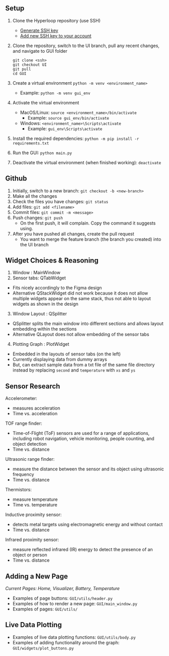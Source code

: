 ## Setup
1. Clone the Hyperloop repository (use SSH)
    * [Generate SSH key](https://docs.github.com/en/authentication/connecting-to-github-with-ssh/generating-a-new-ssh-key-and-adding-it-to-the-ssh-agent)
    * [Add new SSH key to your account](https://docs.github.com/en/authentication/connecting-to-github-with-ssh/adding-a-new-ssh-key-to-your-github-account)

2. Clone the repository, switch to the UI branch, pull any recent changes, and navigate to GUI folder
    ```
    git clone <ssh>
    git checkout UI
    git pull
    cd GUI
    ```

3. Create a virtual environment
    `python -m venv <environment_name>`
    * Example: `python -m venv gui_env`

4. Activate the virtual environment
    * MacOS/Linux: `source <environment_name>/bin/activate`
        * Example: `source gui_env/bin/activate`
    * Windows: `<environment_name>\Scripts\activate`
        * Example: `gui_env\Scripts\activate`

5. Install the required dependencies: `python -m pip install -r requirements.txt`

6. Run the GUI: `python main.py`

7. Deactivate the virtual environment (when finished working): `deactivate`

## Github
1. Initially, switch to a new branch: `git checkout -b <new-branch>`
2. Make all the changes
3. Check the files you have changes: `git status`
4. Add files: `git add <filename>`
5. Commit files: `git commit -m <message>`
6. Push changes: `git push`
   - On the first push, it will complain. Copy the command it suggests using.
7. After you have pushed all changes, create the pull request
   - You want to merge the feature branch (the branch you created) into the UI branch

## Widget Choices & Reasoning
1. Window : MainWindow
2. Sensor tabs: QTabWidget
- Fits nicely accordingly to the Figma design
- Alternative QStackWidget did not work because it does not allow multiple widgets appear on the same stack, thus not able to layout widgets as shown in the design
3. Window Layout : QSplitter
- QSplitter splits the main window into different sections and allows layout embedding within the sections
- Alternative QLayout does not allow embedding of the sensor tabs
4. Plotting Graph : PlotWidget
- Embedded in the layouts of sensor tabs (on the left)
- Currently displaying data from dummy arrays
- But, can extract sample data from a txt file of the same file directory instead by replacing `second` and `temperature` with `xs` and `ys`

## Sensor Research
Accelerometer: 
* measures acceleration
* Time vs. acceleration

TOF range finder: 
* Time-of-Flight (ToF) sensors are used for a range of applications, including robot navigation, vehicle monitoring, people counting, and object detection
* Time vs. distance 

Ultrasonic range finder: 
* measure the distance between the sensor and its object using ultrasonic frequency
* Time vs. distance

Thermistors: 
* measure temperature
* Time vs. temperature

Inductive proximity sensor: 
* detects metal targets using electromagnetic energy and without contact
* Time vs. distance 

Infrared proximity sensor: 
* measure reflected infrared (IR) energy to detect the presence of an object or person
* Time vs. distance 

## Adding a New Page
_Current Pages: Home, Visualizer, Battery, Temperature_
* Examples of page buttons: ```GUI/utils/header.py```
* Examples of how to render a new page: ```GUI/main_window.py```
* Examples of pages: ```GUI/utils/```

## Live Data Plotting
* Examples of live data plotting functions: ```GUI/utils/body.py```
* Examples of adding functionality around the graph: ```GUI/widgets/plot_buttons.py```


